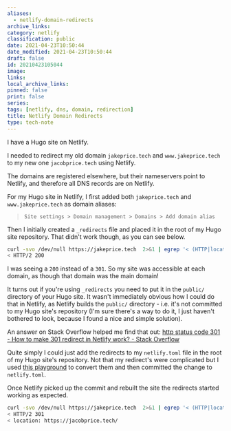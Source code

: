 ```yaml
---
aliases:
  - netlify-domain-redirects
archive_links: 
category: netlify
classification: public
date: 2021-04-23T10:50:44
date_modified: 2021-04-23T10:50:44
draft: false
id: 20210423105044
image: 
links: 
local_archive_links: 
pinned: false
print: false
series: 
tags: [netlify, dns, domain, redirection]
title: Netlify Domain Redirects
type: tech-note
---
```


I have a Hugo site on Netlify.

I needed to redirect my old domain `jakeprice.tech` and `www.jakeprice.tech` to my new one `jacobprice.tech` using Netlify.

The domains are registered elsewhere, but their nameservers point to Netlify, and therefore all DNS records are on Netlify.

For my Hugo site in Netlify, I first added both `jakeprice.tech` and `www.jakeprice.tech` as domain aliases:

> `Site settings > Domain management > Domains > Add domain alias`

Then I initially created a `_redirects` file and placed it in the root of my Hugo site repository. That didn't work though, as you can see below.

```sh
curl -svo /dev/null https://jakeprice.tech  2>&1 | egrep '< (HTTP|location)'
< HTTP/2 200
```

I was seeing a `200` instead of a `301`. So my site was accessible at each domain, as though that domain was the main domain!

It turns out if you're using `_redirects` you need to put it in the `public/` directory of your Hugo site. It wasn't immediately obvious how I could do that in Netlify, as Netlify builds the `public/` directory - i.e. it's not committed to my Hugo site's repository (I'm sure there's a way to do it, I just haven't bothered to look, because I found a nice and simple solution).

An answer on Stack Overflow helped me find that out: [http status code 301 - How to make 301 redirect in Netlify work? - Stack Overflow](https://stackoverflow.com/questions/54207804/how-to-make-301-redirect-in-netlify-work)

Quite simply I could just add the redirects to my `netlify.toml` file in the root of my Hugo site's repository. Not that my redirect's were complicated but I used [this playground](https://play.netlify.com/redirects) to convert them and then committed the change to `netlify.toml`. 

Once Netlify picked up the commit and rebuilt the site the redirects started working as expected.

```sh
curl -svo /dev/null https://jakeprice.tech  2>&1 | egrep '< (HTTP|location)'
< HTTP/2 301
< location: https://jacobprice.tech/
```

